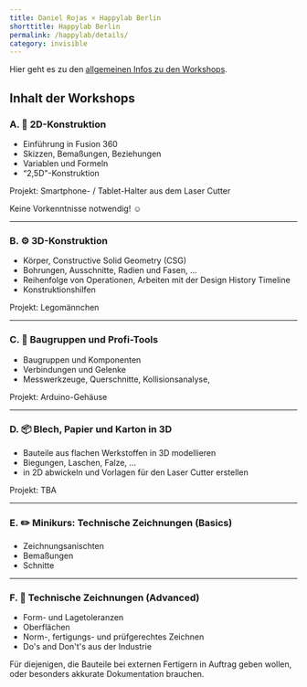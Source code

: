 ```yaml
---
title: Daniel Rojas × Happylab Berlin
shorttitle: Happylab Berlin
permalink: /happylab/details/
category: invisible
---
```


Hier geht es zu den [allgemeinen Infos zu den Workshops](/happylab).

## Inhalt der Workshops

### A. &#x1F4D0; 2D-Konstruktion
* Einführung in Fusion 360
* Skizzen, Bemaßungen, Beziehungen
* Variablen und Formeln
* “2,5D"-Konstruktion

Projekt: Smartphone- / Tablet-Halter aus dem Laser Cutter

Keine Vorkenntnisse notwendig! &#9786;

---

### B. ⚙️ 3D-Konstruktion

* Körper, Constructive Solid Geometry (CSG)
* Bohrungen, Ausschnitte, Radien und Fasen, ...
* Reihenfolge von Operationen, Arbeiten mit der Design History Timeline
* Konstruktionshilfen

Projekt: Legomännchen


---

### C. &#x1F529; Baugruppen und Profi-Tools
* Baugruppen und Komponenten
* Verbindungen und Gelenke
* Messwerkzeuge, Querschnitte, Kollisionsanalyse,

Projekt: Arduino-Gehäuse

---

### D. &#x1F4E6; Blech, Papier und Karton in 3D
* Bauteile aus flachen Werkstoffen in 3D modellieren
* Biegungen, Laschen, Falze, ...
* in 2D abwickeln und Vorlagen für den Laser Cutter erstellen

Projekt: TBA

---

### E. ✏️ Minikurs: Technische Zeichnungen (Basics)

* Zeichnungsanischten
* Bemaßungen
* Schnitte

---

### F. &#x1F527; Technische Zeichnungen (Advanced)
* Form- und Lagetoleranzen
* Oberflächen
* Norm-, fertigungs- und prüfgerechtes Zeichnen
* Do's and Don't's aus der Industrie

Für diejenigen, die Bauteile bei externen Fertigern in Auftrag geben wollen, oder besonders akkurate Dokumentation brauchen.
